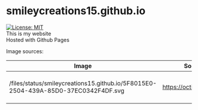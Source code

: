 # smileycreations15.github.io
[![License: MIT](https://img.shields.io/badge/License-MIT-yellow.svg)](https://opensource.org/licenses/MIT) <br />
This is my website <br />
Hosted with Github Pages

Image sources:

| Image | Source URL| Notes |
|-------|-----------|-------|
| /files/status/smileycreations15.github.io/5F8015E0-2504-439A-85D0-37EC0342F4DF.svg |  https://octicons.github.com | Resized from original image |

